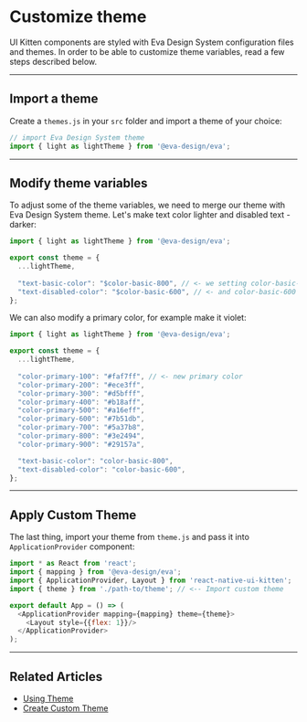 # Customize theme

UI Kitten components are styled with Eva Design System configuration files and themes.
In order to be able to customize theme variables, read a few steps described below.

<hr>

## Import a theme

Create a `themes.js` in your `src` folder and import a theme of your choice:

```js
// import Eva Design System theme
import { light as lightTheme } from '@eva-design/eva';
```
<hr>

## Modify theme variables

To adjust some of the theme variables, we need to merge our theme with Eva Design System theme.
Let's make text color lighter and disabled text - darker:

```js
import { light as lightTheme } from '@eva-design/eva';

export const theme = {
  ...lightTheme,
  
  "text-basic-color": "$color-basic-800", // <- we setting color-basic-800 instead of color-basic-1000
  "text-disabled-color": "$color-basic-600", // <- and color-basic-600 as instead of color-basic-500
};
```

We can also modify a primary color, for example make it violet:

```js
import { light as lightTheme } from '@eva-design/eva';

export const theme = {
  ...lightTheme,
  
  "color-primary-100": "#faf7ff", // <- new primary color
  "color-primary-200": "#ece3ff",
  "color-primary-300": "#d5bfff",
  "color-primary-400": "#b18aff",
  "color-primary-500": "#a16eff",
  "color-primary-600": "#7b51db",
  "color-primary-700": "#5a37b8",
  "color-primary-800": "#3e2494",
  "color-primary-900": "#29157a",

  "text-basic-color": "color-basic-800",
  "text-disabled-color": "color-basic-600",
};
```
<hr>

## Apply Custom Theme

The last thing, import your theme from `theme.js` and pass it into `ApplicationProvider` component:

```js
import * as React from 'react';
import { mapping } from '@eva-design/eva';
import { ApplicationProvider, Layout } from 'react-native-ui-kitten';
import { theme } from './path-to/theme'; // <-- Import custom theme

export default App = () => (
  <ApplicationProvider mapping={mapping} theme={theme}>
    <Layout style={{flex: 1}}/>
  </ApplicationProvider>
);
```

<hr>

## Related Articles

- [Using Theme](design-system/use-theme-variables)
- [Create Custom Theme](design-system/create-a-custom-theme)


